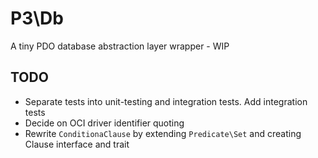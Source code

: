 # P3\Db

A tiny PDO database abstraction layer wrapper - WIP

## TODO

- Separate tests into unit-testing and integration tests. Add integration tests
- Decide on OCI driver identifier quoting
- Rewrite `ConditionaClause` by extending `Predicate\Set` and creating Clause interface and trait


